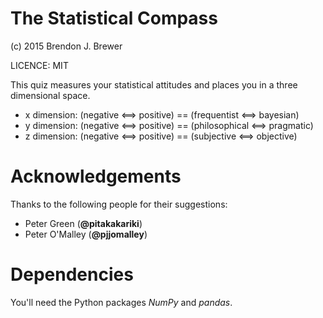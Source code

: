The Statistical Compass
=======================

(c) 2015 Brendon J. Brewer

LICENCE: MIT

This quiz measures your statistical attitudes and places you in a three
dimensional space.

* x dimension: (negative <==> positive) == (frequentist <==> bayesian)
* y dimension: (negative <==> positive) == (philosophical <==> pragmatic)
* z dimension: (negative <==> positive) == (subjective <==> objective)

Acknowledgements
================

Thanks to the following people for their suggestions:

* Peter Green (**@pitakakariki**)
* Peter O'Malley (**@pjjomalley**)

Dependencies
============

You'll need the Python packages *NumPy* and *pandas*.

